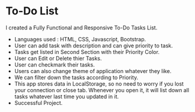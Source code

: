 <h1>To-Do List</h1>

I created a Fully Functional and Responsive To-Do Tasks List.
   - Languages used : HTML, CSS, Javascript, Bootstrap.
   - User can add task with description and can give priority to task.
   - Tasks get listed in Second Section with their Priority Color.
   - User can Edit or Delete thier Tasks.
   - User can checkmark their tasks.
   - Users can also change theme of application whatever they like.
   - We can filter down the tasks according to Priority.
   - This app stores data in LocalStorage, so no need to worry if you lost your connection or close tab. Whenever you open it, it will list down all tasks whatever last               time you updated in it.
   - Successful Project.
